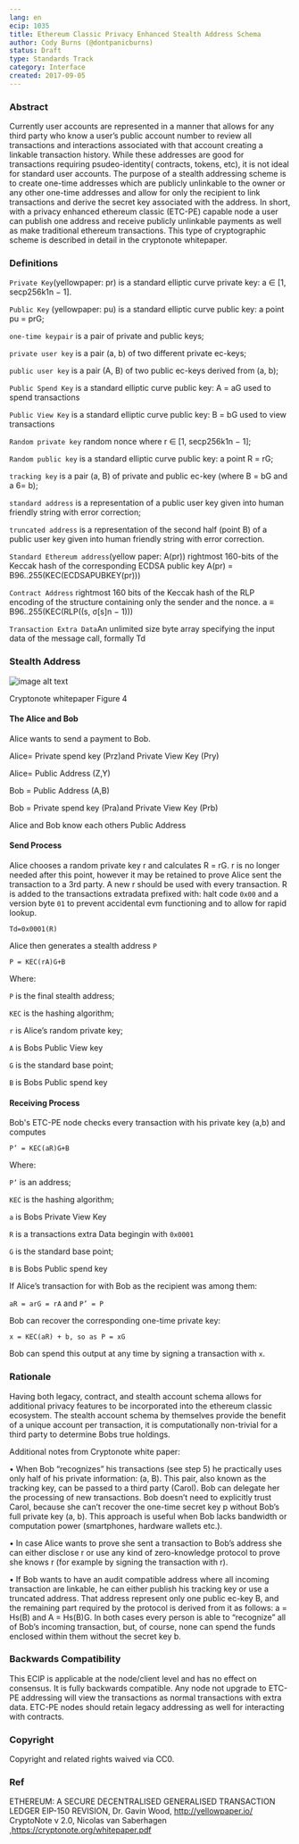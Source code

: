 ```yaml
---
lang: en
ecip: 1035
title: Ethereum Classic Privacy Enhanced Stealth Address Schema
author: Cody Burns (@dontpanicburns)
status: Draft
type: Standards Track
category: Interface
created: 2017-09-05
---
```

  
### Abstract 

Currently user accounts are represented in a manner that allows for any third party who know a user’s public account number to review all transactions and interactions associated with that account creating a linkable transaction history. While these addresses are good for transactions requiring psudeo-identity( contracts, tokens, etc), it is not ideal for standard user accounts.  The purpose of a stealth addressing scheme is to create one-time addresses which are publicly unlinkable to the owner or any other one-time addresses and allow for only the recipient to link transactions and derive the secret key associated with the address. In short, with a privacy enhanced ethereum classic (ETC-PE) capable node a user can publish one address and receive publicly unlinkable payments as well as make traditional ethereum transactions. This type of cryptographic scheme is described in detail in the cryptonote whitepaper.

### Definitions

`Private Key`(yellowpaper: pr) is a standard elliptic curve private key: a ∈ [1, secp256k1n − 1].

`Public Key` (yellowpaper: pu) is a standard elliptic curve public key: a point pu = prG; 

`one-time keypair` is a pair of private and public keys; 

`private user key` is a pair (a, b) of two different private ec-keys; 

`public user key` is a pair (A, B) of two public ec-keys derived from (a, b); 

`Public Spend Key` is a standard elliptic curve public key: A = aG used to spend transactions

`Public View Key` is a standard elliptic curve public key: B = bG used to view transactions

`Random private key` random nonce where r ∈ [1, secp256k1n − 1];

`Random public key` is a standard elliptic curve public key: a point R = rG;

`tracking key` is a pair (a, B) of private and public ec-key (where B = bG and a 6= b); 

`standard address` is a representation of a public user key given into human friendly string with error correction; 

`truncated address` is a representation of the second half (point B) of a public user key given into human friendly string with error correction. 

`Standard Ethereum address`(yellow paper: A(pr)) rightmost 160-bits of the Keccak hash of the corresponding ECDSA public key  A(pr) = B96..255(KEC(ECDSAPUBKEY(pr))) 

`Contract Address` rightmost 160 bits of the Keccak hash of the RLP encoding of the structure containing only the sender and the nonce. a ≡ B96..255(KEC(RLP((s, σ[s]n − 1)))

`Transaction Extra Data`An unlimited size byte array specifying the input data of the message call, formally Td 



### Stealth Address

![image alt text](ECIP-1035-Stealth.png)

Cryptonote whitepaper Figure 4

#### The Alice and Bob

 Alice wants to send a payment to Bob. 

Alice= Private spend key (Prz)and Private View Key (Pry)

Alice= Public Address (Z,Y)

Bob = Public Address (A,B)

Bob = Private spend key (Pra)and Private View Key (Prb)

Alice and Bob know each others Public Address

#### Send Process
	
  Alice chooses a random private key r  and calculates R = rG. r is no longer needed after this point, however it may be retained to prove Alice sent the transaction to a 3rd party. A new r should be used with every transaction.  R is added to the transactions extradata prefixed with: halt code `0x00`  and a version byte `01` to prevent accidental evm functioning and to allow for rapid lookup. 
	
  `Td=0x0001(R)`

Alice then generates a stealth address `P` 

`P = KEC(rA)G+B`

Where:

`P` is the final stealth address;

`KEC` is the hashing algorithm;

`r` is Alice’s random private key;

`A` is Bobs Public View key

`G` is the standard base point;

`B` is  Bobs Public spend key

#### Receiving Process

Bob's ETC-PE node checks every transaction with his private key (a,b) and computes 

`P’ = KEC(aR)G+B`

Where:

`P’` is an address;

`KEC` is the hashing algorithm;

`a` is Bobs Private View Key

`R` is a transactions extra Data begingin with `0x0001`

`G` is the standard base point;

`B` is  Bobs Public spend key

If Alice’s transaction for with Bob as the recipient was among them:

`aR = arG = rA` and `P’ = P`

Bob can recover the corresponding one-time private key: 

`x = KEC(aR) + b, so as P = xG`

Bob can spend this output at any time by signing a transaction with `x`.

### Rationale

Having both legacy, contract, and stealth account schema allows for additional privacy features to be incorporated into the ethereum classic ecosystem. The stealth account schema by themselves provide the benefit of a unique account per transaction, it is computationally non-trivial for a third party to determine Bobs true holdings.

Additional notes from Cryptonote white paper:

• When Bob “recognizes” his transactions (see step 5) he practically uses only half of his private information: (a, B). This pair, also known as the tracking key, can be passed to a third party (Carol). Bob can delegate her the processing of new transactions. Bob doesn’t need to explicitly trust Carol, because she can’t recover the one-time secret key p without Bob’s full private key (a, b). This approach is useful when Bob lacks bandwidth or computation power (smartphones, hardware wallets etc.). 

• In case Alice wants to prove she sent a transaction to Bob’s address she can either disclose r or use any kind of zero-knowledge protocol to prove she knows r (for example by signing the transaction with r). 

• If Bob wants to have an audit compatible address where all incoming transaction are linkable, he can either publish his tracking key or use a truncated address. That address represent only one public ec-key B, and the remaining part required by the protocol is derived from it as follows: a = Hs(B) and A = Hs(B)G. In both cases every person is able to “recognize” all of Bob’s incoming transaction, but, of course, none can spend the funds enclosed within them without the secret key b. 


### Backwards Compatibility

This ECIP is applicable at the node/client level and has no effect on consensus. It is fully backwards compatible. Any node not upgrade to ETC-PE addressing will view the transactions as normal transactions with extra data. ETC-PE nodes should retain legacy addressing as well for interacting with contracts.  


### Copyright

Copyright and related rights waived via CC0.


### Ref

ETHEREUM: A SECURE DECENTRALISED GENERALISED TRANSACTION LEDGER EIP-150 REVISION, Dr. Gavin Wood, http://yellowpaper.io/
CryptoNote v 2.0, Nicolas van Saberhagen ,https://cryptonote.org/whitepaper.pdf
